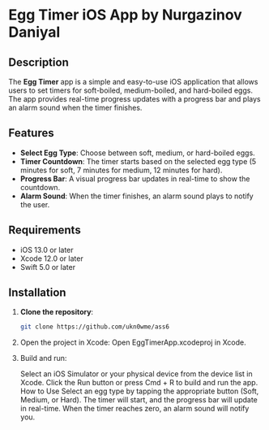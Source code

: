 # Egg Timer iOS App by Nurgazinov Daniyal

## Description
The **Egg Timer** app is a simple and easy-to-use iOS application that allows users to set timers for soft-boiled, medium-boiled, and hard-boiled eggs. The app provides real-time progress updates with a progress bar and plays an alarm sound when the timer finishes.

## Features
- **Select Egg Type**: Choose between soft, medium, or hard-boiled eggs.
- **Timer Countdown**: The timer starts based on the selected egg type (5 minutes for soft, 7 minutes for medium, 12 minutes for hard).
- **Progress Bar**: A visual progress bar updates in real-time to show the countdown.
- **Alarm Sound**: When the timer finishes, an alarm sound plays to notify the user.

## Requirements
- iOS 13.0 or later
- Xcode 12.0 or later
- Swift 5.0 or later

## Installation

1. **Clone the repository**:
   ```bash
   git clone https://github.com/ukn0wme/ass6
2. Open the project in Xcode: Open EggTimerApp.xcodeproj in Xcode.

3. Build and run:

    Select an iOS Simulator or your physical device from the device list in Xcode.
    Click the Run button or press Cmd + R to build and run the app.
    How to Use
    Select an egg type by tapping the appropriate button (Soft, Medium, or Hard).
    The timer will start, and the progress bar will update in real-time.
    When the timer reaches zero, an alarm sound will notify you.
